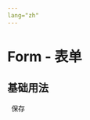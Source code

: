 ```yaml
---
lang="zh"
---
```


# Form - 表单

## 基础用法
&nbsp;
<fs-form :model="model" :rules="rules">
    <fs-form-item label="用户名:" prop="userName" > 
        <fs-input v-model="model.userName" placeholder="请输入用户名" />
    </fs-form-item>
    <fs-form-item label="密码:" prop="password"> 
        <fs-input type="password" show-password v-model="model.password" placeholder="请输入密码" />
    </fs-form-item>
     <fs-button type="primary">保存</fs-button>
</fs-form>

<script>
export default {
  data() {
    return {
        model: {
            userName: '',
            password: ''
        },
        rules: {
          userName: [
            { required: true, message: '用户名不能为空', trigger: 'blur' }
          ],
          password: [
            { required: true, message: '密码不能为空', trigger: 'blur' }
          ]
        }
    }
  },

  methods: {
  }
};
</script>